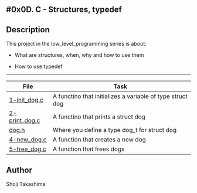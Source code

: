#0x0D. C - Structures, typedef
---
## Description

This project in the low_level_programming series is about:

* What are structures, when, why and how to use them

* How to use typedef

---
File|Task
---|---
[1-init_dog.c ](./1-init_dog.c ) | A functino that initializes a variable of type struct dog
[2-print_dog.c ](./2-print_dog.c ) | A functino that prints a struct dog
[dog.h](./dog.h) | Where you define a type dog_t for struct dog
[4-new_dog.c ](./4-new_dog.c ) | A function that creates a new dog
[5-free_dog.c ](./5-free_dog.c ) | A function that frees dogs

## Author
 Shoji Takashima
